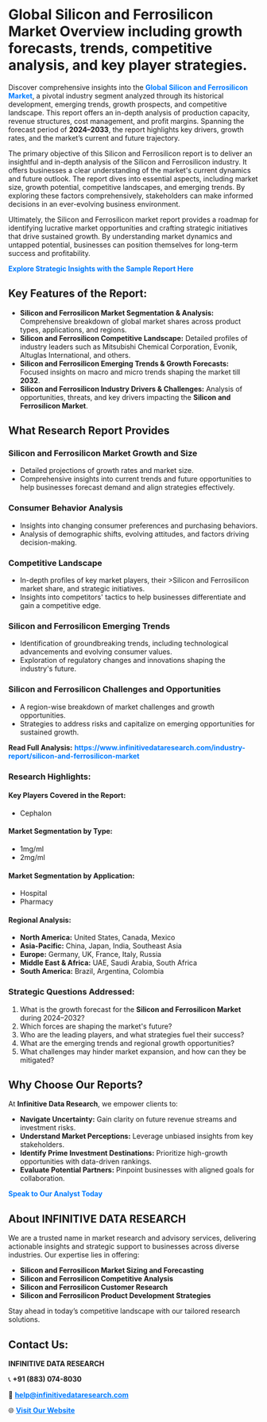 <h1>Global Silicon and Ferrosilicon Market Overview including growth forecasts, trends, competitive analysis, and key player strategies.</h1>
<p>
Discover comprehensive insights into the 
<a href="https://www.infinitivedataresearch.com/industry-report/silicon-and-ferrosilicon-market" rel="dofollow" style="color: #007BFF; text-decoration: none;"><strong>Global Silicon and Ferrosilicon Market</strong></a>, a pivotal industry segment analyzed through its historical development, emerging trends, growth prospects, and competitive landscape. This report offers an in-depth analysis of production capacity, revenue structures, cost management, and profit margins. Spanning the forecast period of <strong>2024–2033</strong>, the report highlights key drivers, growth rates, and the market’s current and future trajectory.
</p>
<p>
The primary objective of this Silicon and Ferrosilicon report is to deliver an insightful and in-depth analysis of the Silicon and Ferrosilicon industry. It offers businesses a clear understanding of the market's current dynamics and future outlook. The report dives into essential aspects, including market size, growth potential, competitive landscapes, and emerging trends. By exploring these factors comprehensively, stakeholders can make informed decisions in an ever-evolving business environment.
</p>
<p>
Ultimately, the Silicon and Ferrosilicon market report provides a roadmap for identifying lucrative market opportunities and crafting strategic initiatives that drive sustained growth. By understanding market dynamics and untapped potential, businesses can position themselves for long-term success and profitability.
</p>
<p>
<a href="https://www.infinitivedataresearch.com/request-sample/reportId=105936" style="color: #007BFF; text-decoration: none;"><strong>Explore Strategic Insights with the Sample Report Here</strong></a>
</p>

<h2>Key Features of the Report:</h2>
<ul>
<li><strong>Silicon and Ferrosilicon Market Segmentation & Analysis:</strong> Comprehensive breakdown of global market shares across product types, applications, and regions.</li>
<li><strong>Silicon and Ferrosilicon Competitive Landscape:</strong> Detailed profiles of industry leaders such as Mitsubishi Chemical Corporation, Evonik, Altuglas International, and others.</li>
<li><strong>Silicon and Ferrosilicon Emerging Trends & Growth Forecasts:</strong> Focused insights on macro and micro trends shaping the market till <strong>2032</strong>.</li>
<li><strong>Silicon and Ferrosilicon Industry Drivers & Challenges:</strong> Analysis of opportunities, threats, and key drivers impacting the <strong>Silicon and Ferrosilicon Market</strong>.</li>
</ul>

<h2>What Research Report Provides</h2>
<h3>Silicon and Ferrosilicon Market Growth and Size</h3>
<ul>
<li>Detailed projections of growth rates and market size.</li>
<li>Comprehensive insights into current trends and future opportunities to help businesses forecast demand and align strategies effectively.</li>
</ul>

<h3>Consumer Behavior Analysis</h3>
<ul>
<li>Insights into changing consumer preferences and purchasing behaviors.</li>
<li>Analysis of demographic shifts, evolving attitudes, and factors driving decision-making.</li>
</ul>

<h3>Competitive Landscape</h3>
<ul>
<li>In-depth profiles of key market players, their >Silicon and Ferrosilicon market share, and strategic initiatives.</li>
<li>Insights into competitors' tactics to help businesses differentiate and gain a competitive edge.</li>
</ul>

<h3>Silicon and Ferrosilicon Emerging Trends</h3>
<ul>
<li>Identification of groundbreaking trends, including technological advancements and evolving consumer values.</li>
<li>Exploration of regulatory changes and innovations shaping the industry's future.</li>
</ul>

<h3>Silicon and Ferrosilicon Challenges and Opportunities</h3>
<ul>
<li>A region-wise breakdown of market challenges and growth opportunities.</li>
<li>Strategies to address risks and capitalize on emerging opportunities for sustained growth.</li>
</ul>
<p><strong>Read Full Analysis:</strong> <a href="https://www.infinitivedataresearch.com/industry-report/silicon-and-ferrosilicon-market" rel="dofollow" style="color: #007BFF; text-decoration: none;"><strong>https://www.infinitivedataresearch.com/industry-report/silicon-and-ferrosilicon-market</strong></a></p>
<h3>Research Highlights:</h3>
<h4>Key Players Covered in the Report:</h4>
<ul><li>Cephalon</li></ul>
<h4>Market Segmentation by Type:</h4>
<ul><li>1mg/ml</li><li>2mg/ml</li></ul>
<h4>Market Segmentation by Application:</h4>
<ul><li>Hospital</li><li>Pharmacy</li></ul>

<h4>Regional Analysis:</h4>
<ul>
<li><strong>North America:</strong> United States, Canada, Mexico</li>
<li><strong>Asia-Pacific:</strong> China, Japan, India, Southeast Asia</li>
<li><strong>Europe:</strong> Germany, UK, France, Italy, Russia</li>
<li><strong>Middle East & Africa:</strong> UAE, Saudi Arabia, South Africa</li>
<li><strong>South America:</strong> Brazil, Argentina, Colombia</li>
</ul>

<h3>Strategic Questions Addressed:</h3>
<ol>
<li>What is the growth forecast for the <strong>Silicon and Ferrosilicon Market</strong> during 2024–2032?</li>
<li>Which forces are shaping the market's future?</li>
<li>Who are the leading players, and what strategies fuel their success?</li>
<li>What are the emerging trends and regional growth opportunities?</li>
<li>What challenges may hinder market expansion, and how can they be mitigated?</li>
</ol>

<h2>Why Choose Our Reports?</h2>
<p>At <strong>Infinitive Data Research</strong>, we empower clients to:</p>
<ul>
<li><strong>Navigate Uncertainty:</strong> Gain clarity on future revenue streams and investment risks.</li>
<li><strong>Understand Market Perceptions:</strong> Leverage unbiased insights from key stakeholders.</li>
<li><strong>Identify Prime Investment Destinations:</strong> Prioritize high-growth opportunities with data-driven rankings.</li>
<li><strong>Evaluate Potential Partners:</strong> Pinpoint businesses with aligned goals for collaboration.</li>
</ul>
<p><a href="https://www.infinitivedataresearch.com/industry-report/silicon-and-ferrosilicon-market" rel="dofollow" style="color: #007BFF; text-decoration: none;"><strong>Speak to Our Analyst Today</strong></a></p>

<h2>About INFINITIVE DATA RESEARCH</h2>
<p>We are a trusted name in market research and advisory services, delivering actionable insights and strategic support to businesses across diverse industries. Our expertise lies in offering:</p>
<ul>
<li><strong>Silicon and Ferrosilicon Market Sizing and Forecasting</strong></li>
<li><strong>Silicon and Ferrosilicon Competitive Analysis</strong></li>
<li><strong>Silicon and Ferrosilicon Customer Research</strong></li>
<li><strong>Silicon and Ferrosilicon Product Development Strategies</strong></li>
</ul>
<p>Stay ahead in today’s competitive landscape with our tailored research solutions.</p>

<h2>Contact Us:</h2>
<p><strong>INFINITIVE DATA RESEARCH</strong></p>
<p>📞 <strong>+91 (883) 074-8030</strong></p>
<p>📧 <strong><a href="mailto:help@infinitivedataresearch.com" style="color: #007BFF;">help@infinitivedataresearch.com</a></strong></p>
<p>🌐 <strong><a href="https://www.infinitivedataresearch.com" rel="dofollow" style="color: #007BFF;">Visit Our Website</a></strong></p>